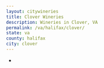 ```yaml
---
layout: citywineries
title: Clover Wineries
description: Wineries in Clover, VA
permalink: /va/halifax/clover/
state: va
county: halifax
city: clover
---
```

-

